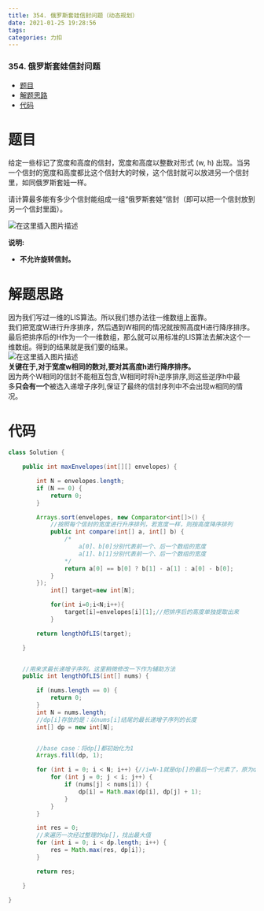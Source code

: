 ```yaml
---
title: 354. 俄罗斯套娃信封问题（动态规划）
date: 2021-01-25 19:28:56
tags: 
categories: 力扣
---
```


<!--more-->

### 354\. 俄罗斯套娃信封问题

- [题目](#_2)
- [解题思路](#_13)
- [代码](#_22)

# 题目

给定一些标记了宽度和高度的信封，宽度和高度以整数对形式 \(w, h\) 出现。当另一个信封的宽度和高度都比这个信封大的时候，这个信封就可以放进另一个信封里，如同俄罗斯套娃一样。

请计算最多能有多少个信封能组成一组“俄罗斯套娃”信封（即可以把一个信封放到另一个信封里面）。

![在这里插入图片描述](https://img-blog.csdnimg.cn/20210125192140798.png)

**说明:**

- **不允许旋转信封。**

# 解题思路

因为我们写过一维的LIS算法。所以我们想办法往一维数组上面靠。  
我们把宽度W进行升序排序，然后遇到W相同的情况就按照高度H进行降序排序。最后把排序后的H作为一个一维数组，那么就可以用标准的LIS算法去解决这个一维数组。得到的结果就是我们要的结果。  
![在这里插入图片描述](https://img-blog.csdnimg.cn/20210125192704989.png?x-oss-process=image/watermark,type_ZmFuZ3poZW5naGVpdGk,shadow_10,text_aHR0cHM6Ly9ibG9nLmNzZG4ubmV0L3FxXzIxMDQwNTU5,size_16,color_FFFFFF,t_70)  
**关键在于,对于宽度w相同的数对,要对其高度h进行降序排序。**  
因为两个W相同的信封不能相互包含,W相同时将h逆序排序,则这些逆序h中最  
多**只会有一个**被选入递增子序列,保证了最终的信封序列中不会出现w相同的情况。

# 代码

```java
class Solution {

    public int maxEnvelopes(int[][] envelopes) {

        int N = envelopes.length;
        if (N == 0) {
            return 0;
        }

        Arrays.sort(envelopes, new Comparator<int[]>() {
            //按照每个信封的宽度进行升序排列，若宽度一样，则按高度降序排列
            public int compare(int[] a, int[] b) {
                /*
                    a[0]、b[0]分别代表前一个、后一个数组的宽度
                    a[1]、b[1]分别代表前一个、后一个数组的宽度
                */
                return a[0] == b[0] ? b[1] - a[1] : a[0] - b[0];
            }
        });
            int[] target=new int[N];

            for(int i=0;i<N;i++){
                target[i]=envelopes[i][1];//把排序后的高度单独提取出来
            }

        return lengthOfLIS(target);

    }


    //用来求最长递增子序列。这里稍微修改一下作为辅助方法
    public int lengthOfLIS(int[] nums) {

        if (nums.length == 0) {
            return 0;
        }
        int N = nums.length;
        //dp[i]存放的是：以nums[i]结尾的最长递增子序列的长度
        int[] dp = new int[N];


        //base case：将dp[]都初始化为1
        Arrays.fill(dp, 1);

        for (int i = 0; i < N; i++) {//i=N-1就是dp[]的最后一个元素了，原为dp[]的长度和nums[]的相同
            for (int j = 0; j < i; j++) {
                if (nums[j] < nums[i]) {
                    dp[i] = Math.max(dp[i], dp[j] + 1);
                }
            }
        }

        int res = 0;
        //来遍历一次经过整理的dp[]，找出最大值
        for (int i = 0; i < dp.length; i++) {
            res = Math.max(res, dp[i]);
        }

        return res;

    }
    
}
```